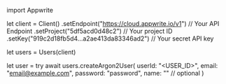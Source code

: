 import Appwrite

let client = Client()
    .setEndpoint("https://cloud.appwrite.io/v1") // Your API Endpoint
    .setProject("5df5acd0d48c2") // Your project ID
    .setKey("919c2d18fb5d4...a2ae413da83346ad2") // Your secret API key

let users = Users(client)

let user = try await users.createArgon2User(
    userId: "<USER_ID>",
    email: "email@example.com",
    password: "password",
    name: "<NAME>" // optional
)

